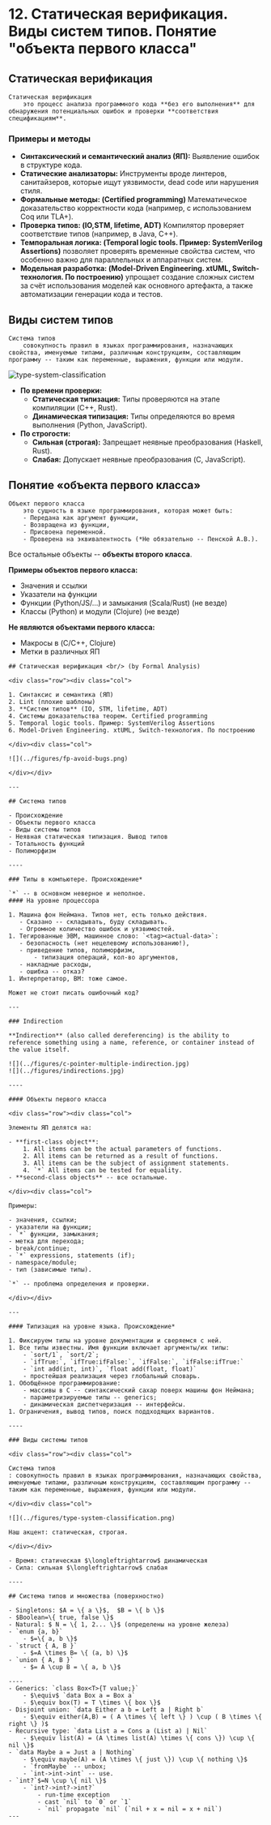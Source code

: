 # 12. Статическая верификация. Виды систем типов. Понятие "объекта первого класса"

## Статическая верификация

```{glossary}
Статическая верификация
    это процесс анализа программного кода **без его выполнения** для обнаружения потенциальных ошибок и проверки **соответствия спецификациям**.
```

### Примеры и методы

- **Синтаксический и семантический анализ (ЯП):** Выявление ошибок в структуре кода.
- **Статические анализаторы:** Инструменты вроде линтеров, санитайзеров, которые ищут уязвимости, dead code или нарушения стиля.
- **Формальные методы: (Certified programming)** Математическое доказательство корректности кода (например, с использованием Coq или TLA+).
- **Проверка типов: (IO,STM, lifetime, ADT)** Компилятор проверяет соответствие типов (например, в Java, C++).
- **Темпоральная логика: (Temporal logic tools. Пример: SystemVerilog Assertions)** позволяет проверять временные свойства систем, что особенно важно для параллельных и аппаратных систем.
- **Модельная разработка: (Model-Driven Engineering. xtUML, Switch-технология. По построению)** упрощает создание сложных систем за счёт использования моделей как основного артефакта, а также автоматизации генерации кода и тестов.

## Виды систем типов

<div class="row"><div class="col">

```{glossary}
Система типов
    совокупность правил в языках программирования, назначающих свойства, именуемые типами, различным конструкциям, составляющим программу -- таким как переменные, выражения, функции или модули.
```

</div><div class="col">

<img src="../figures/type-system-classification.png" alt="type-system-classification">

</div></div>

- **По времени проверки:**
    - **Статическая типизация:** Типы проверяются на этапе компиляции (C++, Rust).
    - **Динамическая типизация:** Типы определяются во время выполнения (Python, JavaScript).
- **По строгости:**
    - **Сильная (строгая):** Запрещает неявные преобразования (Haskell, Rust).
    - **Слабая:** Допускает неявные преобразования (C, JavaScript).

## Понятие «объекта первого класса»

```{glossary}
Объект первого класса
    это сущность в языке программирования, которая может быть:
    - Передана как аргумент функции,
    - Возвращена из функции,
    - Присвоена переменной.
    - Проверена на эквивалентность (*Не обязательно -- Пенской А.В.).
```

Все остальные объекты -- **объекты второго класса**.

**Примеры объектов первого класса:**

- Значения и ссылки
- Указатели на функции
- Функции (Python/JS/...) и замыкания (Scala/Rust) (не везде)
- Классы (Python) и модули (Clojure) (не везде)

**Не являются объектами первого класса:**

- Макросы в (C/C++, Clojure)
- Метки в различных ЯП

````{dropdown} Пенской А.В.
## Статическая верификация <br/> (by Formal Analysis)

<div class="row"><div class="col">

1. Синтаксис и семантика (ЯП)
2. Lint (плохие шаблоны)
3. **Систем типов** (IO, STM, lifetime, ADT)
4. Системы доказательства теорем. Certified programming
5. Temporal logic tools. Пример: SystemVerilog Assertions
6. Model-Driven Engineering. xtUML, Switch-технология. По построению

</div><div class="col">

![](../figures/fp-avoid-bugs.png)

</div></div>

---

## Система типов

- Происхождение
- Объекты первого класса
- Виды системы типов
- Неявная статическая типизация. Вывод типов
- Тотальность функций
- Полиморфизм

----

### Типы в компьютере. Происхождение*

`*` -- в основном неверное и неполное.
#### На уровне процессора

1. Машина фон Неймана. Типов нет, есть только действия.
   - Сказано -- складывать, буду складывать.
   - Огромное количество ошибок и уязвимостей.
1. Тегированные ЭВМ, машинное слово: `<tag><actual-data>`:
   - безопасность (нет нецелевому использованию!),
   - приведение типов, полиморфизм,
       - типизация операций, кол-во аргументов,
   - накладные расходы,
   - ошибка -- отказ?
1. Интерпретатор, ВМ: тоже самое.

Может не стоит писать ошибочный код?

---

### Indirection

**Indirection** (also called dereferencing) is the ability to reference something using a name, reference, or container instead of the value itself.

![](../figures/c-pointer-multiple-indirection.jpg)
![](../figures/indirections.jpg)

----

#### Объекты первого класса

<div class="row"><div class="col">

Элементы ЯП делятся на:

- **first-class object**:
    1. All items can be the actual parameters of functions.
    2. All items can be returned as a result of functions.
    3. All items can be the subject of assignment statements.
    4. `*` All items can be tested for equality.
- **second-class objects** -- все остальные.

</div><div class="col">

Примеры:

- значения, ссылки;
- указатели на функции;
- `*` функции, замыкания;
- метка для перехода;
- break/continue;
- `*` expressions, statements (if);
- namespace/module;
- тип (зависимые типы).

`*` -- проблема определения и проверки.

</div></div>

---

#### Типизация на уровне языка. Происхождение*

1. Фиксируем типы на уровне документации и сверяемся с ней.
1. Все типы известны. Имя функции включает аргументы/их типы:
    - `sort/1`, `sort/2`;
    - `ifTrue:`, `ifTrue:ifFalse:`, `ifFalse:`, `ifFalse:ifTrue:`
    - `int add(int, int)`, `float add(float, float)`
    - простейшая реализация через глобальный словарь.
1. Обобщённое программирование:
    - массивы в C -- синтаксический сахар поверх машины фон Неймана;
    - параметризируемые типы -- generics;
    - динамическая диспетчеризация -- интерфейсы.
1. Ограничения, вывод типов, поиск поддходящих вариантов.

----

### Виды системы типов

<div class="row"><div class="col">

Система типов
: совокупность правил в языках программирования, назначающих свойства, именуемые типами, различным конструкциям, составляющим программу -- таким как переменные, выражения, функции или модули.

</div><div class="col">

![](../figures/type-system-classification.png)

Наш акцент: статическая, строгая.

</div></div>

- Время: статическая $\longleftrightarrow$ динамическая
- Сила: сильная $\longleftrightarrow$ слабая

----

## Система типов и множества (поверхностно)

- Singletons: $A = \{ a \}$,  $B = \{ b \}$
- $Boolean=\{ true, false \}$
- Natural: $ N = \{ 1, 2... \}$ (определены на уровне железа)
- `enum {a, b}`
    - $=\{ a, b \}$
- `struct { A, B }`
    - $=A \times B= \{ (a, b) \}$
- `union { A, B }`
    - $= A \cup B = \{ a, b \}$

----
- Generics: `class Box<T>{T value;}`
    - $\equiv$ `data Box a = Box a`
    - $\equiv box(T) = T \times \{ box \}$
- Disjoint union: `data Either a b = Left a | Right b`
    - $\equiv either(A,B) = ( A \times \{ left \} ) \cup ( B \times \{ right \} )$
- Recursive type: `data List a = Cons a (List a) | Nil`
    - $\equiv list(A) = (A \times list(A) \times \{ cons \}) \cup \{ nil \}$
- `data Maybe a = Just a | Nothing`
    - $\equiv maybe(A) = (A \times \{ just \}) \cup \{ nothing \}$
    - `fromMaybe` -- unbox;
    - `int->int->int` -- use.
- `int?`$=N \cup \{ nil \}$
    - `int?->int?->int?`
        - run-time exception
        - cast `nil` to `0` or `1`
        - `nil` propagate `nil` (`nil + x = nil = x + nil`)
---

````
